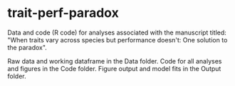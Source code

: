 # trait-perf-paradox

Data and code (R code) for analyses associated with the manuscript titled: "When traits vary across species but performance doesn't: One solution to the paradox".

Raw data and working dataframe in the Data folder. Code for all analyses and figures in the Code folder. Figure output and model fits in the Output folder.
